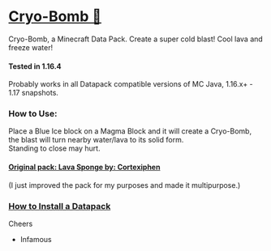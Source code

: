 # [Cryo-Bomb 🎥](https://youtu.be/pgQl1X-ksjs)
Cryo-Bomb, a Minecraft Data Pack.  Create a super cold blast!  Cool lava and freeze water!

#### Tested in 1.16.4
Probably works in all Datapack compatible versions of MC Java, 1.16.x+ - 1.17 snapshots.

### How to Use:
Place a Blue Ice block on a Magma Block and it will create a Cryo-Bomb, the blast will turn nearby water/lava to its solid form.  
Standing to close may hurt.

#### [Original pack: Lava Sponge by: Cortexiphen](https://www.planetminecraft.com/data-pack/lava-sponges-1-16/)  
(I just improved the pack for my purposes and made it multipurpose.)

### [How to Install a Datapack](https://www.youtube.com/watch?v=4Dxzw12TQcg)  

Cheers  
- Infamous  
